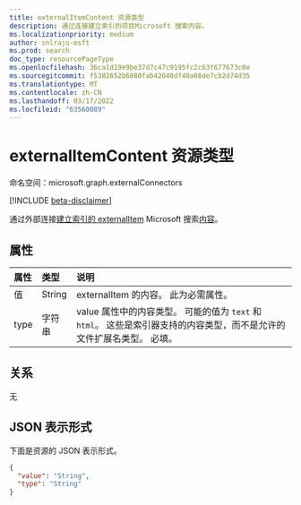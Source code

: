 ```yaml
---
title: externalItemContent 资源类型
description: 通过连接建立索引的项目Microsoft 搜索内容。
ms.localizationpriority: medium
author: snlraju-msft
ms.prod: search
doc_type: resourcePageType
ms.openlocfilehash: 36ca1d19e9be37d7c47c9195fc2c63f677673c0e
ms.sourcegitcommit: f5382652b6880fab42040df40a08de7cb2d74d35
ms.translationtype: MT
ms.contentlocale: zh-CN
ms.lasthandoff: 03/17/2022
ms.locfileid: "63560089"
---
```

# <a name="externalitemcontent-resource-type"></a>externalItemContent 资源类型

命名空间：microsoft.graph.externalConnectors

[!INCLUDE [beta-disclaimer](../../includes/beta-disclaimer.md)]

通过外部连接[建立索引的 externalItem](externalconnectors-externalitem.md) Microsoft 搜索[内容](externalconnectors-externalconnection.md)。

## <a name="properties"></a>属性

| 属性 | 类型   | 说明                                                                                 |
|:---------|:-------|:--------------------------------------------------------------------------------------------|
| 值    | String | externalItem 的内容。 此为必需属性。                                                 |
| type     | 字符串 | value 属性中的内容类型。 可能的值为 `text` 和 `html`。 这些是索引器支持的内容类型，而不是允许的文件扩展名类型。 必填。 |

## <a name="relationships"></a>关系

无

## <a name="json-representation"></a>JSON 表示形式

下面是资源的 JSON 表示形式。

<!-- {
  "blockType": "resource",
  "optionalProperties": [

  ],
  "@odata.type": "microsoft.graph.externalConnectors.externalItemContent"
}-->

```json
{
  "value": "String",
  "type": "String"
}
```

<!-- uuid: 16cd6b66-4b1a-43a1-adaf-3a886856ed98
2019-02-04 14:57:30 UTC -->
<!-- {
  "type": "#page.annotation",
  "description": "externalItemContent resource",
  "keywords": "",
  "section": "documentation",
  "tocPath": "",
  "suppressions": []
}-->
